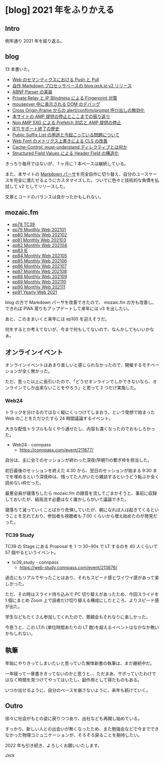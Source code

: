 # [blog] 2021 年をふりかえる

## Intro

例年通り 2021 年を振り返る。


## blog

13 本書いた。

- [Web のセマンティクスにおける Push と Pull](/entries/2021-12-08/web-semantics-push-and-pull.html)
- [自作 Markdown プロセッサベースの blog.jxck.io v2 リリース](/entries/2021-11-30/blog-v2-release.html)
- [ABNF Parser の実装](/entries/2021-10-21/abnf-parser.html)
- [Private Relay と IP Blindness による Fingerprint 対策](/entries/2021-09-22/private-relay-for-ip-blindness.html)
- [mouseover 中に表示される DOM のデバッグ](/entries/2021-08-20/how-to-debug-mouseover.html)
- [Cross Origin iframe からの alert/confirm/prompt 呼び出しの無効化](/entries/2021-08-02/3rd-party-iframe-dialog.html)
- [本サイトの AMP 提供の停止とここまでの振り返り](/entries/2021-06-26/amp-tone-down.html)
- [Non AMP SXG による Prefetch 対応と AMP 提供の停止](/entries/2021-05-28/blog-over-sxg.html)
- [IE11 サポート終了の歴史](/entries/2021-05-11/end-of-ie.html)
- [Public Suffix List の用途と今起こっている問題について](/entries/2021-04-21/public-suffix-list.html)
- [Web Font のメトリクス上書きによる CLS の改善](/entries/2021-02-25/font-metrics-override.html)
- [Cache-Control: must-understand ディレクティブとは何か](/entries/2021-02-12/cache-control-must-understand.html)
- [Structured Field Values による Header Field の構造化](/entries/2021-01-31/structured-field-values.html)

きっちり毎月ではないが、 1 ヶ月に 1 本ペースは継続している。

また、本サイトの [Markdown パーサ](https://blog.jxck.io/entries/2021-11-30/blog-v2-release.html)を完全自作に切り替え、自分のユースケースを完全に満たせるようにカスタマイズした。ついでに色々と技術的な負債を払拭して v2 としてリリースした。

文章とコードのバランスは良かったかもしれない。


## mozaic.fm

- [ep78 TC39](https://mozaic.fm/episodes/78/tc39.html)
- [ep79 Monthly Web 202101](https://mozaic.fm/episodes/79/monthly-web-202101.html)
- [ep80 Monthly Web 202102](https://mozaic.fm/episodes/80/monthly-web-202002.html)
- [ep81 Monthly Web 202103](https://mozaic.fm/episodes/81/monthly-web-202103.html)
- [ep82 Monthly Web 202104](https://mozaic.fm/episodes/82/monthly-web-202104.html)
- [ep83 IE](https://mozaic.fm/episodes/83/ie.html)
- [ep84 Monthly Web 202105](https://mozaic.fm/episodes/84/monthly-web-202105.html)
- [ep85 Monthly Web 202106](https://mozaic.fm/episodes/85/monthly-web-202106.html)
- [ep86 Monthly Web 202107](https://mozaic.fm/episodes/86/monthly-web-202107.html)
- [ep87 Monthly Web 202108](https://mozaic.fm/episodes/87/monthly-web-202108.html)
- [ep88 Monthly Web 202109](https://mozaic.fm/episodes/88/monthly-web-202109.html)
- [ep89 Monthly Web 202110](https://mozaic.fm/episodes/89/monthly-web-202110.html)
- [ep90 Monthly Web 202111](https://mozaic.fm/episodes/90/monthly-web-202111.html)
- [ep91 Yearly Web 2021](https://mozaic.fm/episodes/91/yearly-web-2021.html)

blog の方で Markdown パーサを改善できたので、 mozaic.fm の方も改善し、できれば PWA 周りもアップデートして来年には v3 を出したい。

あと、このままいくと来年には ep100 を迎えそうだ。

何をするとか考えてないが、今まで何もしてないので、なんかしてもいいかなぁ。


## オンラインイベント

オンラインイベントはあまり楽しいと感じられなかったので、開催するモチベーションが全く無かった。

ただ、思った以上に長引いたので、「どうせオンラインでしかできないなら、オンラインでしか出来ないことをやろう」と思って 2 つだけ実施した。


### Web24

トラックを分けるのではなく縦にくっつけてしまおう、という発想で始まった Web のことをただひたすら 24 時間議論するイベント。

大きな配信トラブルもなくやり通せたし、内容も濃くなったのでおもしろかった。

- Web24 - connpass
  - https://connpass.com/event/211877/

自分は、主に全てのセッションが終わった深夜(早朝?)の繋ぎ枠を担当した。

初日最後のセッションを終えた 4:30 から、翌日のセッションが始まる 9:30 までを埋めるという深夜枠は、残ってた人がいたら雑談するというどう転ぶか全く読めない枠だった。

最悪全員が寝落ちしたら mozaic.fm の録音を流してごまかそうと、事前に収録しておいたが、結局流す必要はなく誰かしらがいて議論できた。

寝落ちて減っていくことばかり危惧していたが、朝になれば人は起きてくるということを忘れており、参加者も視聴者も 7:00 くらいから増え始めたのが発見だった。


### TC39 Study

TC39 の Stage にある Proposal を 1 つ 30~90s で LT するのを 40 人くらいで 57 個やるというイベント。

- tc39_study - connpass
  - https://web-study.connpass.com/event/213676/

過去にもリアルでやったことはあり、それもスピード感とワイワイ感があって楽しかった。

ただ、その時はスライド持ち込みで PC 切り替えがあったため、今回スライドを 1 個にまとめ Zoom 上で話者だけ切り替える構成にしたところ、よりスピード感が出た。

学生などもたくさん参加してくれたので、懇親会もそれなりに楽しかった。

今思うと、この LT/h (単位時間あたりの LT 数)を超えるイベントはなかなか無いかもしれない。


## 執筆

年始にやりきってしまいたいと思っていた解体新書の執筆は、まだ継続中だ。

一年経って一章書ききってないのかと思うと、、ただまあ、サボっていたわけではなく時間を見つけてやってはいたし、副作用として得たものもある。

いつか出せるように、自分のペースを崩さないように、来年も続けていく。


## Outro

徐々に社会がもとの姿に戻りつつあり、出社なども再開し始めている。

すっかり、新しい人との出会いが無くなったため、また勉強会などで今までできなかった物理コミュニケーションが、そろそろ戻ることを期待したい。

2022 年も引き続き、よろしくお願いいたします。

Jxck